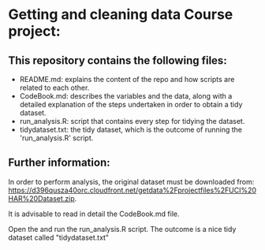 # Getting and cleaning data Course project:


## This repository contains the following files:

* README.md: explains the content of the repo and how scripts are related to each other.
* CodeBook.md: describes the variables and the data, along with a detailed explanation of the steps undertaken in order to obtain a tidy dataset.
* run_analysis.R: script that contains every step for tidying the dataset.
* tidydataset.txt: the tidy dataset, which is the outcome of running the 'run_analysis.R' script.

## Further information:

In order to perform analysis, the original dataset must be downloaded from: https://d396qusza40orc.cloudfront.net/getdata%2Fprojectfiles%2FUCI%20HAR%20Dataset.zip.

It is advisable to read in detail the CodeBook.md file.

Open the and run the run_analysis.R script. The outcome is a nice tidy dataset called "tidydataset.txt"
